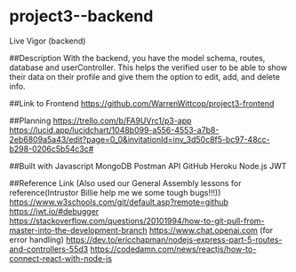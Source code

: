 # project3--backend

Live Vigor (backend)

##Description
With the backend, you have the model schema, routes, database and userController. This helps the verified user to be able to show their data on their profile and give them the option to edit, add, and delete info.

##Link to Frontend
https://github.com/WarrenWittcop/project3-frontend

##Planning
https://trello.com/b/FA9UVrc1/p3-app
https://lucid.app/lucidchart/1048b099-a556-4553-a7b8-2eb6809a5a43/edit?page=0_0&invitationId=inv_3d50c8f5-bc97-48cc-b298-0206c5b54c3c#

##Built with
Javascript
MongoDB
Postman API
GitHub
Heroku
Node.js
JWT

##Reference Link (Also used our General Assembly lessons for reference(Intrustor Billie help me we some tough bugs!!!))
https://www.w3schools.com/git/default.asp?remote=github
https://jwt.io/#debugger
https://stackoverflow.com/questions/20101994/how-to-git-pull-from-master-into-the-development-branch
https://www.chat.openai.com (for error handling)
https://dev.to/ericchapman/nodejs-express-part-5-routes-and-controllers-55d3
https://codedamn.com/news/reactjs/how-to-connect-react-with-node-js
